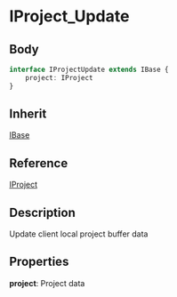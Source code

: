 # IProject_Update

## Body
```typescript
interface IProjectUpdate extends IBase {
    project: IProject
}
```

## Inherit

[IBase](./../../base/IBase.md)

## Reference

[IProject](./../../database/Project.md)

## Description

Update client local project buffer data

## Properties

**project**: Project data